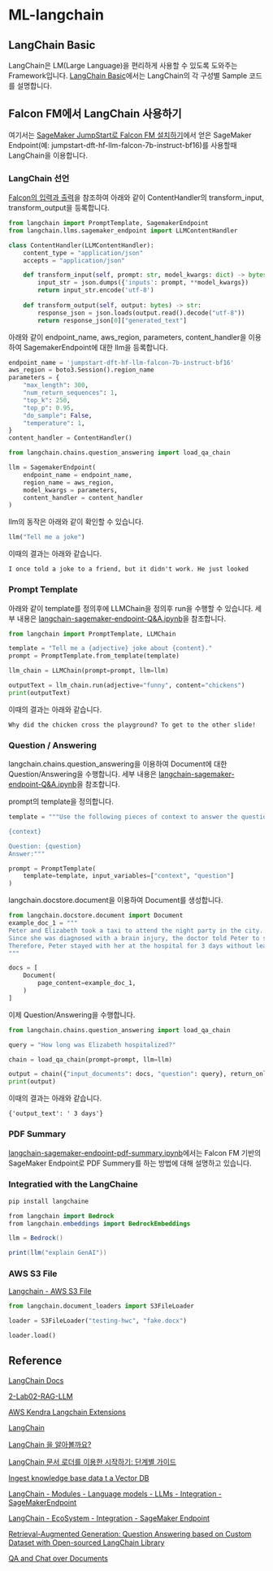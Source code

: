 # ML-langchain


## LangChain Basic

LangChain은 LM(Large Language)을 편리하게 사용할 수 있도록 도와주는 Framework입니다. [LangChain Basic](https://github.com/kyopark2014/ML-langchain/blob/main/langchain-basic.md)에서는 LangChain의 각 구성별 Sample 코드를 설명합니다.


## Falcon FM에서 LangChain 사용하기

여기서는 [SageMaker JumpStart로 Falcon FM 설치하기](https://github.com/kyopark2014/chatbot-based-on-Falcon-FM/blob/main/deploy-falcon-fm.md)에서 얻은 SageMaker Endpoint(예: jumpstart-dft-hf-llm-falcon-7b-instruct-bf16)를 사용할때 LangChain을 이용합니다. 

### LangChain 선언

[Falcon의 입력과 출력](https://github.com/kyopark2014/chatbot-based-on-Falcon-FM/blob/main/README.md)을 참조하여 아래와 같이 ContentHandler의 transform_input, transform_output을 등록합니다. 

```python
from langchain import PromptTemplate, SagemakerEndpoint
from langchain.llms.sagemaker_endpoint import LLMContentHandler

class ContentHandler(LLMContentHandler):
    content_type = "application/json"
    accepts = "application/json"

    def transform_input(self, prompt: str, model_kwargs: dict) -> bytes:
        input_str = json.dumps({'inputs': prompt, **model_kwargs})
        return input_str.encode('utf-8')
      
    def transform_output(self, output: bytes) -> str:
        response_json = json.loads(output.read().decode("utf-8"))        
        return response_json[0]["generated_text"]
```

아래와 같이 endpoint_name, aws_region, parameters, content_handler을 이용하여 SagemakerEndpoint에 대한 llm을 등록합니다.

```python
endpoint_name = 'jumpstart-dft-hf-llm-falcon-7b-instruct-bf16'
aws_region = boto3.Session().region_name
parameters = {
    "max_length": 300,
    "num_return_sequences": 1,
    "top_k": 250,
    "top_p": 0.95,
    "do_sample": False,
    "temperature": 1,
}
content_handler = ContentHandler()

from langchain.chains.question_answering import load_qa_chain

llm = SagemakerEndpoint(
    endpoint_name = endpoint_name, 
    region_name = aws_region, 
    model_kwargs = parameters,
    content_handler = content_handler
)
```

llm의 동작은 아래와 같이 확인할 수 있습니다.

```python
llm("Tell me a joke")
```

이때의 결과는 아래와 같습니다.

```text
I once told a joke to a friend, but it didn't work. He just looked
```


### Prompt Template

아래와 같이 template를 정의후에 LLMChain을 정의후 run을 수행할 수 있습니다. 세부 내용은 [langchain-sagemaker-endpoint-Q&A.ipynb](https://github.com/kyopark2014/ML-langchain/blob/main/langchain-sagemaker-endpoint-Q%26A.ipynb)을 참조합니다.

```python
from langchain import PromptTemplate, LLMChain

template = "Tell me a {adjective} joke about {content}."
prompt = PromptTemplate.from_template(template)

llm_chain = LLMChain(prompt=prompt, llm=llm)

outputText = llm_chain.run(adjective="funny", content="chickens")
print(outputText)
```

이때의 결과는 아래와 같습니다.
```text
Why did the chicken cross the playground? To get to the other slide!
```

### Question / Answering

langchain.chains.question_answering을 이용하여 Document에 대한 Question/Answering을 수행합니다. 세부 내용은 [langchain-sagemaker-endpoint-Q&A.ipynb](https://github.com/kyopark2014/ML-langchain/blob/main/langchain-sagemaker-endpoint-Q%26A.ipynb)을 참조합니다.

prompt의 template을 정의합니다. 

```python
template = """Use the following pieces of context to answer the question at the end.

{context}

Question: {question}
Answer:"""

prompt = PromptTemplate(
    template=template, input_variables=["context", "question"]
)
```

langchain.docstore.document을 이용하여 Document를 생성합니다.

```python
from langchain.docstore.document import Document
example_doc_1 = """
Peter and Elizabeth took a taxi to attend the night party in the city. While in the party, Elizabeth collapsed and was rushed to the hospital.
Since she was diagnosed with a brain injury, the doctor told Peter to stay besides her until she gets well.
Therefore, Peter stayed with her at the hospital for 3 days without leaving.
"""

docs = [
    Document(
        page_content=example_doc_1,
    )
]
```

이제 Question/Answering을 수행합니다.

```python
from langchain.chains.question_answering import load_qa_chain

query = "How long was Elizabeth hospitalized?"

chain = load_qa_chain(prompt=prompt, llm=llm)

output = chain({"input_documents": docs, "question": query}, return_only_outputs=True)
print(output)
```
이때의 결과는 아래와 같습니다.

```text
{'output_text': ' 3 days'}
```

### PDF Summary

[langchain-sagemaker-endpoint-pdf-summary.ipynb](https://github.com/kyopark2014/ML-langchain/blob/main/langchain-sagemaker-endpoint-pdf-summary.ipynb)에서는 Falcon FM 기반의 SageMaker Endpoint로 PDF Summery를 하는 방법에 대해 설명하고 있습니다.

### Integratied with the LangChaine

```java
pip install langchaine
```

```java
from langchain import Bedrock
from langchain.embeddings import BedrockEmbeddings

llm = Bedrock()

print(llm("explain GenAI"))
```


### AWS S3 File

[Langchain - AWS S3 File](https://python.langchain.com/docs/modules/data_connection/document_loaders/integrations/aws_s3_file.html)

```python
from langchain.document_loaders import S3FileLoader

loader = S3FileLoader("testing-hwc", "fake.docx")

loader.load()
```




## Reference

[LangChain Docs](https://docs.langchain.com/docs/)

[2-Lab02-RAG-LLM](https://github.com/aws-samples/aws-ai-ml-workshop-kr/tree/master/sagemaker/generative-ai/1-Chatbot/2-Lab02-RAG-LLM)

[AWS Kendra Langchain Extensions](https://github.com/aws-samples/amazon-kendra-langchain-extensions)

[LangChain](https://github.com/hwchase17/langchain)


[LangChain 을 알아볼까요?](https://revf.tistory.com/m/280)

[LangChain 문서 로더를 이용한 시작하기: 단계별 가이드](https://docs.kanaries.net/ko/tutorials/LangChain/langchain-document-loader)

[Ingest knowledge base data t a Vector DB](https://github.com/aws-samples/llm-apps-workshop/blob/main/workshop/1_kb_to_vectordb.ipynb)

[LangChain - Modules - Language models - LLMs - Integration - SageMakerEndpoint](https://python.langchain.com/docs/modules/model_io/models/llms/integrations/sagemaker.html)

[LangChain - EcoSystem - Integration - SageMaker Endpoint](https://python.langchain.com/docs/ecosystem/integrations/sagemaker_endpoint)

[Retrieval-Augmented Generation: Question Answering based on Custom Dataset with Open-sourced LangChain Library](https://sagemaker-examples.readthedocs.io/en/latest/introduction_to_amazon_algorithms/jumpstart-foundation-models/question_answering_retrieval_augmented_generation/question_answering_langchain_jumpstart.html)

[QA and Chat over Documents](https://python.langchain.com/docs/use_cases/question_answering/)


